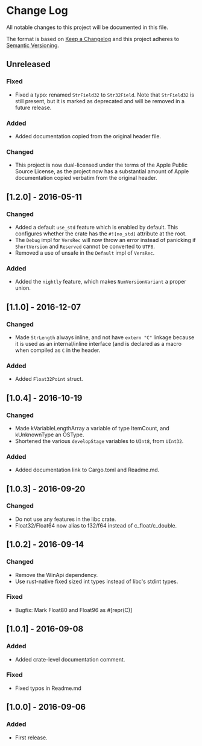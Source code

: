 # Change Log
All notable changes to this project will be documented in this file.

The format is based on [Keep a Changelog](http://keepachangelog.com/) 
and this project adheres to [Semantic Versioning](http://semver.org/).

## Unreleased
### Fixed
- Fixed a typo: renamed `StrField32` to `Str32Field`. Note that `StrField32` is still present,
  but it is marked as deprecated and will be removed in a future release.

### Added
- Added documentation copied from the original header file.

### Changed
- This project is now dual-licensed under the terms of the Apple Public Source License,
  as the project now has a substantial amount of Apple documentation copied verbatim
  from the original header.

## [1.2.0] - 2016-05-11
### Changed
- Added a default `use_std` feature which is enabled by default. This configures
  whether the crate has the `#![no_std]` attribute at the root.
- The `Debug` impl for `VersRec` will now throw an error instead of panicking if
  `ShortVersion` and `Reserved` cannot be converted to `UTF8`.
- Removed a use of unsafe in the `Default` impl of `VersRec`.

### Added
- Added the `nightly` feature, which makes `NumVersionVariant` a proper union.

## [1.1.0] - 2016-12-07
### Changed
- Made `StrLength` always inline, and not have `extern "C"` linkage because
  it is used as an internal/inline interface (and is declared as a macro when
  compiled as `C` in the header.

### Added
- Added `Float32Point` struct.

## [1.0.4] - 2016-10-19
### Changed
- Made kVariableLengthArray a variable of type ItemCount, and kUnknownType
  an OSType.
- Shortened the various `developStage` variables to `UInt8`, from `UInt32`.

### Added
- Added documentation link to Cargo.toml and Readme.md.

## [1.0.3] - 2016-09-20
### Changed
- Do not use any features in the libc crate.
- Float32/Float64 now alias to f32/f64 instead of c_float/c_double.

## [1.0.2] - 2016-09-14
### Changed
- Remove the WinApi dependency.
- Use rust-native fixed sized int types instead of libc's stdint types.

### Fixed

- Bugfix: Mark Float80 and Float96 as #[repr(C)]

## [1.0.1] - 2016-09-08
### Added
- Added crate-level documentation comment.

### Fixed
- Fixed typos in Readme.md

## [1.0.0] - 2016-09-06
### Added
- First release.

